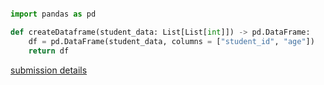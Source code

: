
```python

import pandas as pd

def createDataframe(student_data: List[List[int]]) -> pd.DataFrame:
    df = pd.DataFrame(student_data, columns = ["student_id", "age"])
    return df

```

[submission details](https://leetcode.com/submissions/detail/1768943186/)



